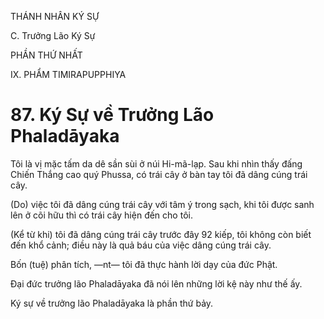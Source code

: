 THÁNH NHÂN KÝ SỰ

C. Trưởng Lão Ký Sự

PHẦN THỨ NHẤT

IX. PHẨM TIMIRAPUPPHIYA

# 87. Ký Sự về Trưởng Lão Phaladāyaka

Tôi là vị mặc tấm da dê sần sùi ở núi Hi-mã-lạp. Sau khi nhìn thấy đấng Chiến Thắng cao quý Phussa, có trái cây ở bàn tay tôi đã dâng cúng trái cây.

(Do) việc tôi đã dâng cúng trái cây với tâm ý trong sạch, khi tôi được sanh lên ở cõi hữu thì có trái cây hiện đến cho tôi.

(Kể từ khi) tôi đã dâng cúng trái cây trước đây 92 kiếp, tôi không còn biết đến khổ cảnh; điều này là quả báu của việc dâng cúng trái cây.

Bốn (tuệ) phân tích, ―nt― tôi đã thực hành lời dạy của đức Phật.

Đại đức trưởng lão Phaladāyaka đã nói lên những lời kệ này như thế ấy.

Ký sự về trưởng lão Phaladāyaka là phần thứ bảy.
